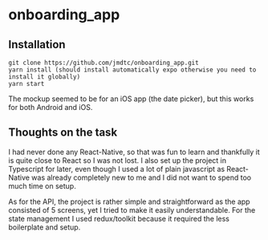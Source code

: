 # onboarding_app
## Installation

```
git clone https://github.com/jmdtc/onboarding_app.git
yarn install (should install automatically expo otherwise you need to install it globally)
yarn start
```
The mockup seemed to be for an iOS app (the date picker), but this works for both Android and iOS.

## Thoughts on the task
I had never done any React-Native, so that was fun to learn and thankfully it is quite close to React so I was not lost. I also set up the project in Typescript for later, even though I used a lot of plain javascript as React-Native was already completely new to me and I did not want to spend too much time on setup.

As for the API, the project is rather simple and straightforward as the app consisted of 5 screens, yet I tried to make it easily understandable. For the state management I used redux/toolkit because it required the less boilerplate and setup.
